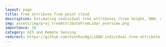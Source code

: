 ```yaml
---
layout: page
title: Tree attribute from point cloud
description: Estimating individual tree attributes (tree height, DBH, and crown area) based on LiDAR data using R
img: assets/img/proj_treeAttributeFromLidar_overview.png
importance: 10
category: GIS and Remote Sensing
redirect: https://github.com/VietDucNg/LiDAR-individual-tree-attribute
---
```


